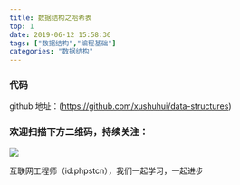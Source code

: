 ```yaml
---
title: 数据结构之哈希表
top: 1
date: 2019-06-12 15:58:36
tags: ["数据结构","编程基础"]
categories: "数据结构"
---
```


### 代码

github 地址：(https://github.com/xushuhui/data-structures)



### 欢迎扫描下方二维码，持续关注：
![](https://ww1.sinaimg.cn/large/a616b9a4gy1g4xzv954a4j20760763yo.jpg)

互联网工程师（id:phpstcn），我们一起学习，一起进步